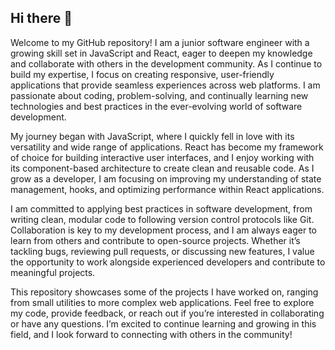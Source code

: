 ## Hi there 👋

Welcome to my GitHub repository! I am a junior software engineer with a growing skill set in JavaScript and React, eager to deepen my knowledge and collaborate with others in the development community. As I continue to build my expertise, I focus on creating responsive, user-friendly applications that provide seamless experiences across web platforms. I am passionate about coding, problem-solving, and continually learning new technologies and best practices in the ever-evolving world of software development.

My journey began with JavaScript, where I quickly fell in love with its versatility and wide range of applications. React has become my framework of choice for building interactive user interfaces, and I enjoy working with its component-based architecture to create clean and reusable code. As I grow as a developer, I am focusing on improving my understanding of state management, hooks, and optimizing performance within React applications.

I am committed to applying best practices in software development, from writing clean, modular code to following version control protocols like Git. Collaboration is key to my development process, and I am always eager to learn from others and contribute to open-source projects. Whether it’s tackling bugs, reviewing pull requests, or discussing new features, I value the opportunity to work alongside experienced developers and contribute to meaningful projects.

This repository showcases some of the projects I have worked on, ranging from small utilities to more complex web applications. Feel free to explore my code, provide feedback, or reach out if you’re interested in collaborating or have any questions. I’m excited to continue learning and growing in this field, and I look forward to connecting with others in the community!
